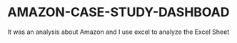 # AMAZON-CASE-STUDY-DASHBOAD
It was an analysis about Amazon and I use excel to analyze the Excel Sheet
